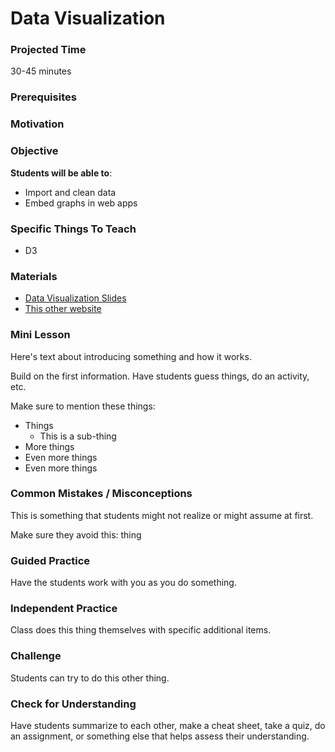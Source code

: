 # Data Visualization

### Projected Time
30-45 minutes

### Prerequisites


### Motivation


### Objective
**Students will be able to**:
- Import and clean data
- Embed graphs in web apps

### Specific Things To Teach
- D3

### Materials

- [Data Visualization Slides](https://drive.google.com/open?id=1qgFhrP5u70UgsTe_khB9nrUnlq-17zY4yjPzSphPCW8)
- [This other website](otherexample.com)

### Mini Lesson

Here's text about introducing something and how it works.

Build on the first information. Have students guess things, do an activity, etc.

Make sure to mention these things:
- Things
	- This is a sub-thing
- More things
- Even more things
- Even more things


### Common Mistakes / Misconceptions

This is something that students might not realize or might assume at first.

Make sure they avoid this: thing


### Guided Practice

Have the students work with you as you do something.


### Independent Practice

Class does this thing themselves with specific additional items.


### Challenge

Students can try to do this other thing.


### Check for Understanding

Have students summarize to each other, make a cheat sheet, take a quiz, do an assignment, or something else that helps assess their understanding.
